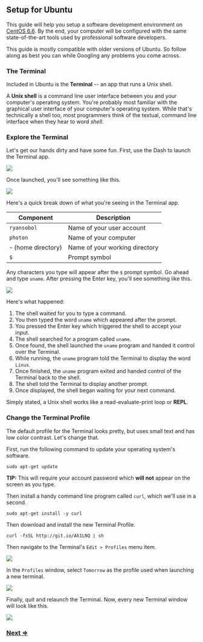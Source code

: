 Setup for Ubuntu
----------------

This guide will help you setup a software development environment on [CentOS 6.6](http://wiki.centos.org/Manuals/ReleaseNotes/CentOS6.6). By the end, your computer will be configured with the same state-of-the-art tools used by professional software developers.

This guide is mostly compatible with older versions of Ubuntu. So follow along as best you can while Googling any problems you come across.


### The Terminal

Included in Ubuntu is the **Terminal** -- an app that runs a Unix shell.

A **Unix shell** is a command line user interface between you and your computer's operating system. You're probably most familiar with the graphical user interface of your computer's operating system. While that's technically a shell too, most programmers think of the textual, command line interface when they hear to word _shell_.


### Explore the Terminal

Let's get our hands dirty and have some fun. First, use the Dash to launch the Terminal app.

![](https://i.imgur.com/qH7fROg.png)

Once launched, you'll see something like this.

![](https://i.imgur.com/DObOFyg.png)

Here's a quick break down of what you're seeing in the Terminal app.

| Component             | Description                            |
| --------------------- | -------------------------------------- |
| `ryansobol`           | Name of your user account              |
| `photon`              | Name of your computer                  |
| `~` (home directory)  | Name of your working directory         |
| `$`                   | Prompt symbol                          |

Any characters you type will appear after the `$` prompt symbol. Go ahead and type `uname`. After pressing the Enter key, you'll see something like this.

![](https://i.imgur.com/9pstZZc.png)

Here's what happened:

1. The shell waited for you to type a command.
1. You then typed the word `uname` which appeared after the prompt.
1. You pressed the Enter key which triggered the shell to accept your input.
1. The shell searched for a program called `uname`.
1. Once found, the shell launched the `uname` program and handed it control over the Terminal.
1. While running, the `uname` program told the Terminal to display the word `Linux`.
1. Once finished, the `uname` program exited and handed control of the Terminal back to the shell.
1. The shell told the Terminal to display another prompt.
1. Once displayed, the shell began waiting for your next command.

Simply stated, a Unix shell works like a read-evaluate-print loop or **REPL**.


### Change the Terminal Profile

The default profile for the Terminal looks pretty, but uses small text and has low color contrast. Let's change that.

First, run the following command to update your operating system's software.

```
sudo apt-get update
```

**TIP:** This will require your account password which **will not** appear on the screen as you type.

Then install a handy command line program called `curl`, which we'll use in a second.

```
sudo apt-get install -y curl
```

Then download and install the new Terminal Profile.

```
curl -fsSL http://git.io/Ak1LNQ | sh
```


Then navigate to the Terminal's `Edit > Profiles` menu item.

![](https://i.imgur.com/urVA5BE.png)

In the `Profiles` window, select `Tomorrow` as the profile used when launching a new terminal.

![](https://i.imgur.com/8oemVp3.png)

Finally, quit and relaunch the Terminal. Now, every new Terminal window will look like this.

![](https://imgur.com/JCIdYi7.png)


### [Next ⇒](2_apt.md)

